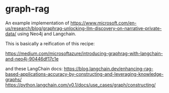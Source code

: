 # graph-rag

An example implementation of https://www.microsoft.com/en-us/research/blog/graphrag-unlocking-llm-discovery-on-narrative-private-data/ using Neo4j and Langchain.

This is basically a reification of this recipe:

https://medium.com/microsoftazure/introducing-graphrag-with-langchain-and-neo4j-90446df17c1e

and these LangChain docs:
https://blog.langchain.dev/enhancing-rag-based-applications-accuracy-by-constructing-and-leveraging-knowledge-graphs/
https://python.langchain.com/v0.1/docs/use_cases/graph/constructing/

